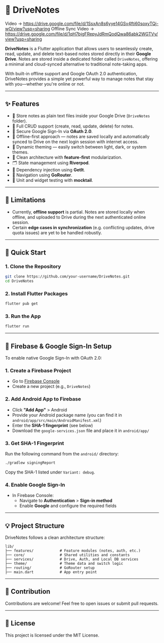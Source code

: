 # 📒 DriveNotes

Video ->  https://drive.google.com/file/d/1SsxAn8s6yye14GSv4fti60soxyTQj-wO/view?usp=sharing
Offline Sync Video -> https://drive.google.com/file/d/1qH7bjgFRepyJdRmQodQwa86abk2WGTVy/view?usp=sharing

**DriveNotes** is a Flutter application that allows users to seamlessly create, read, update, and delete text-based notes stored directly in their **Google Drive**. Notes are stored inside a dedicated folder called `DriveNotes`, offering a minimal and cloud-synced alternative to traditional note-taking apps.

With built-in offline support and Google OAuth 2.0 authentication, DriveNotes provides a simple yet powerful way to manage notes that stay with you—whether you're online or not.

---

## ✨ Features

- 📂 Store notes as plain text files inside your Google Drive (`DriveNotes` folder).
- 🔄 Full CRUD support (create, read, update, delete) for notes.
- 🔐 Secure Google Sign-In via **OAuth 2.0**.
- 📡 Offline-first approach — notes are saved locally and automatically synced to Drive on the next login session with internet access.
- 🎨 Dynamic theming — easily switch between light, dark, or system themes.
- 🧱 Clean architecture with **feature-first** modularization.
- 🗂 State management using **Riverpod**.
- 🔧 Dependency injection using **GetIt**.
- 🚦 Navigation using **GoRouter**.
- 🧪 Unit and widget testing with **mocktail**.

---

## 🚧 Limitations

- Currently, **offline support** is partial. Notes are stored locally when offline, and uploaded to Drive during the next authenticated online session.
- Certain **edge cases in synchronization** (e.g. conflicting updates, drive quota issues) are yet to be handled robustly.

---

## 🚀 Quick Start

### 1. Clone the Repository

```bash
git clone https://github.com/your-username/DriveNotes.git
cd DriveNotes
```

### 2. Install Flutter Packages

```bash
flutter pub get
```

### 3. Run the App

```bash
flutter run
```

---

## 🔐 Firebase & Google Sign-In Setup

To enable native Google Sign-In with OAuth 2.0:

### 1. Create a Firebase Project

- Go to [Firebase Console](https://console.firebase.google.com/)
- Create a new project (e.g., `DriveNotes`)

### 2. Add Android App to Firebase

- Click **"Add App"** > Android
- Provide your Android package name (you can find it in `android/app/src/main/AndroidManifest.xml`)
- Enter the **SHA-1 fingerprint** (see below)
- Download the `google-services.json` file and place it in `android/app/`

### 3. Get SHA-1 Fingerprint

Run the following command from the `android/` directory:

```bash
./gradlew signingReport
```

Copy the SHA-1 listed under `Variant: debug`.

### 4. Enable Google Sign-In

- In Firebase Console:
  - Navigate to **Authentication** > **Sign-in method**
  - Enable **Google** and configure the required fields

---

## 💡 Project Structure

DriveNotes follows a clean architecture structure:

```
lib/
├── features/            # Feature modules (notes, auth, etc.)
├── core/                # Shared utilities and constants
├── services/            # Drive, Auth, and Local DB services
├── theme/               # Theme data and switch logic
├── routing/             # GoRouter setup
├── main.dart            # App entry point
```

---

## 📌 Contribution

Contributions are welcome! Feel free to open issues or submit pull requests.

---

## 📝 License

This project is licensed under the MIT License.
